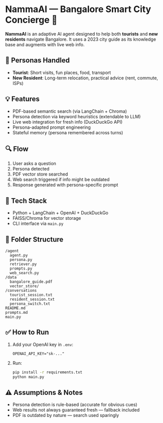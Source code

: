 # NammaAI — Bangalore Smart City Concierge 🧠

**NammaAI** is an adaptive AI agent designed to help both **tourists** and **new residents** navigate Bangalore. It uses a 2023 city guide as its knowledge base and augments with live web info.

## 👤 Personas Handled
- **Tourist**: Short visits, fun places, food, transport
- **New Resident**: Long-term relocation, practical advice (rent, commute, ISPs)

## 💡 Features
- PDF-based semantic search (via LangChain + Chroma)
- Persona detection via keyword heuristics (extendable to LLM)
- Live web integration for fresh info (DuckDuckGo API)
- Persona-adapted prompt engineering
- Stateful memory (persona remembered across turns)

## 🔍 Flow
1. User asks a question
2. Persona detected
3. PDF vector store searched
4. Web search triggered if info might be outdated
5. Response generated with persona-specific prompt

## 🚀 Tech Stack
- Python + LangChain + OpenAI + DuckDuckGo
- FAISS/Chroma for vector storage
- CLI interface via `main.py`

## 📁 Folder Structure
```
/agent
  agent.py
  persona.py
  retriever.py
  prompts.py
  web_search.py
/data
  bangalore_guide.pdf
  vector_store/
/conversations
  tourist_session.txt
  resident_session.txt
  persona_switch.txt
README.md
prompts.md
main.py
```

## ✅ How to Run
1. Add your OpenAI key in `.env`:
   ```
   OPENAI_API_KEY="sk-..."
   ```
2. Run:
   ```bash
   pip install -r requirements.txt
   python main.py
   ```

## ⚠️ Assumptions & Notes
- Persona detection is rule-based (accurate for obvious cues)
- Web results not always guaranteed fresh — fallback included
- PDF is outdated by nature — search used sparingly